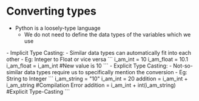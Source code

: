 # Converting types
- Python is a loosely-type language
    - We do not need to define the data types of the variables which we use
<P/>
- Implicit Type Casting:
    - Similar data types can automatically fit into each other
    - Eg: Integer to Float or vice versa
```
    i_am_int = 10
    i_am_float = 10.1
    i_am_float = i_am_int #New value is 10
```
- Explicit Type Casting:
    - Not-so-similar data types require us to specifically mention the conversion
    - Eg: String to Integer
```
    i_am_string = "10"
    i_am_int = 20
    addition = i_am_int + i_am_string #Compilation Error
    addition = i_am_int + int(i_am_string) #Explicit Type-Casting
```